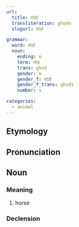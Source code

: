 ```yaml
---
url:
  title: घोड़ो
  transliteration: ghodo
  slugurl: घोड़ो

grammar:
  word: घोड़ो
  noun:
    ending: o
    term: घोड़
    trans: ghod
    gender: m
    gender_f: घोड़ी
    gender_f_trans: ghodi
    number: s

categories: 
  - animal
---
```


## Etymology

## Pronunciation

## Noun
### Meaning
1. horse

### Declension
<noun-decl :grammar="grammar"></noun-decl>